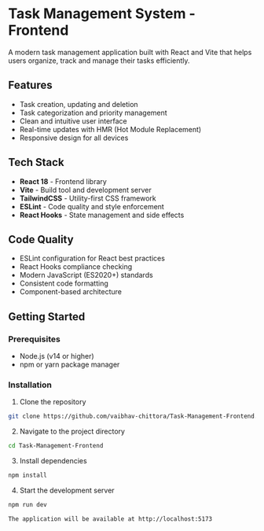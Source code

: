 # Task Management System - Frontend

A modern task management application built with React and Vite that helps users organize, track and manage their tasks efficiently.

## Features

- Task creation, updating and deletion
- Task categorization and priority management
- Clean and intuitive user interface
- Real-time updates with HMR (Hot Module Replacement)
- Responsive design for all devices

## Tech Stack

- **React 18** - Frontend library
- **Vite** - Build tool and development server
- **TailwindCSS** - Utility-first CSS framework
- **ESLint** - Code quality and style enforcement
- **React Hooks** - State management and side effects

## Code Quality

- ESLint configuration for React best practices
- React Hooks compliance checking
- Modern JavaScript (ES2020+) standards
- Consistent code formatting
- Component-based architecture

## Getting Started

### Prerequisites

- Node.js (v14 or higher)
- npm or yarn package manager

### Installation

1. Clone the repository

```bash
git clone https://github.com/vaibhav-chittora/Task-Management-Frontend.git
```

2. Navigate to the project directory

```bash
cd Task-Management-Frontend
```

3. Install dependencies

```bash
npm install
```

4. Start the development server

```bash
npm run dev

The application will be available at http://localhost:5173

```

